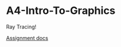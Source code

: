 # A4-Intro-To-Graphics
Ray Tracing!

[Assignment docs](https://www.cs.cornell.edu/courses/cs4620/2023fa/assignments/docs/category/assignment-4)
